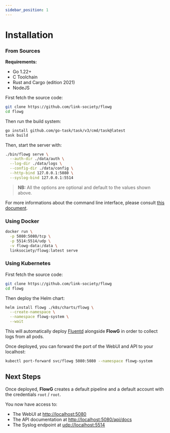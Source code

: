 ```yaml
---
sidebar_position: 1
---
```


# Installation

### From Sources

**Requirements:**

 - Go 1.22+
 - C Toolchain
 - Rust and Cargo (edition 2021)
 - NodeJS

First fetch the source code:

```bash
git clone https://github.com/link-society/flowg
cd flowg
```

Then run the build system:

```bash
go install github.com/go-task/task/v3/cmd/task@latest
task build
```

Then, start the server with:

```bash
./bin/flowg serve \
  --auth-dir ./data/auth \
  --log-dir ./data/logs \
  --config-dir ./data/config \
  --http-bind 127.0.0.1:5080 \
  --syslog-bind 127.0.0.1:5514
```

> **NB:** All the options are optional and default to the values shown above.

For more informations about the command line interface, please consult
[this document](https://github.com/link-society/flowg/blob/main/docs/cli.md).

### Using Docker

```bash
docker run \
  -p 5080:5080/tcp \
  -p 5514:5514/udp \
  -v flowg-data:/data \
  linksociety/flowg:latest serve
```

### Using Kubernetes

First fetch the source code:

```bash
git clone https://github.com/link-society/flowg
cd flowg
```

Then deploy the Helm chart:

```bash
helm install flowg ./k8s/charts/flowg \
  --create-namespace \
  --namespace flowg-system \
  --wait
```

This will automatically deploy [Fluentd](https://www.fluentd.org) alongside
**FlowG** in order to collect logs from all pods.

Once deployed, you can forward the port of the WebUI and API to your localhost:

```bash
kubectl port-forward svc/flowg 5080:5080 --namespace flowg-system
```

## Next Steps

Once deployed, **FlowG** creates a default pipeline and a default account with
the credentials `root` / `root`.

You now have access to:

 - The WebUI at [http://localhost:5080](http://localhost:5080)
 - The API documentation at [http://localhost:5080/api/docs](https://localhost:5080/api/docs)
 - The Syslog endpoint at [udp://localhost:5514](udp://localhost:5514)
